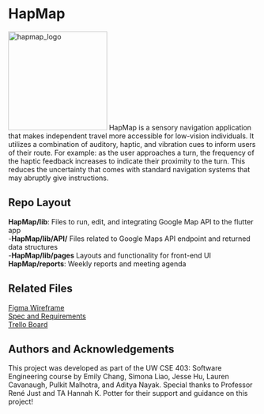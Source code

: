 # HapMap
<img src="https://media.discordapp.net/attachments/780970726781222943/965747054762659840/Screen_Shot_2022-04-18_at_3.53.54_PM.png" alt="hapmap_logo" width="200"/>
HapMap is a sensory navigation application that makes independent travel more accessible for low-vision individuals. It utilizes a combination of auditory, haptic, and vibration cues to inform users of their route. For example: as the user approaches a turn, the frequency of the haptic feedback increases to indicate their proximity to the turn. This reduces the uncertainty that comes with standard navigation systems that may abruptly give instructions.

## Repo Layout
**HapMap/lib**: Files to run, edit, and integrating Google Map API to the flutter app \
-**HapMap/lib/API/** Files related to Google Maps API endpoint and returned data structures \
-**HapMap/lib/pages** Layouts and functionality for front-end UI \
**HapMap/reports**: Weekly reports and meeting agenda

## Related Files
[Figma Wireframe](https://www.figma.com/file/aBOhJMR48TNw95Jmrq3YMl/HapMap?node-id=0%3A1) \
[Spec and Requirements](https://docs.google.com/document/d/1I34HH7h0vPHHwxrdcsIazLe2c-b-zCE0JoaApBoYGJw/edit?usp=sharing) \
[Trello Board](https://trello.com/invite/b/SqZ7BMdB/1bc12234fd4251b4506332ddbf8a9e25/hapmap-tasks)

## Authors and Acknowledgements
This project was developed as part of the UW CSE 403: Software Engineering course by Emily Chang, Simona Liao, Jesse Hu, Lauren Cavanaugh, Pulkit Malhotra, and Aditya Nayak. Special thanks to Professor René Just and TA Hannah K. Potter for their support and guidance on this project!
